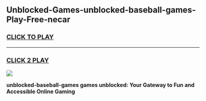 
## Unblocked-Games-unblocked-baseball-games-Play-Free-necar
<h3>
<a href="https://premium76.site?title=unblocked-baseball-games&ref=10A">CLICK TO PLAY</a></h3>
<hr>

<h3>
<a href="https://premium76.site?title=unblocked-baseball-games&ref=10A">CLICK 2 PLAY</a>
  
</h3>

<a href="https://premium76.site?title=unblocked-baseball-games&ref=10A"><img src="https://clearcache.store/games.png"></a>


**unblocked-baseball-games games unblocked: Your Gateway to Fun and Accessible Online Gaming**
